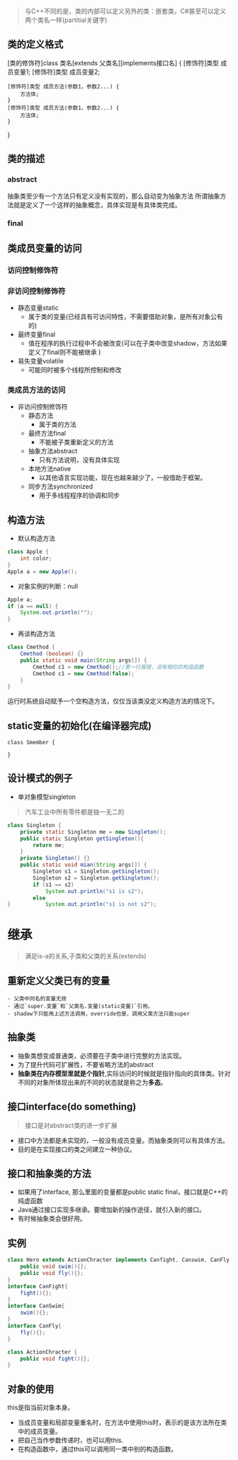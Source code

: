 > 与C++不同的是，类的内部可以定义另外的类：嵌套类，C#甚至可以定义两个类名一样(partitial关键字)
## 类的定义格式
[类的修饰符]class 类名[extends 父类名][implements接口名] {
	[修饰符]类型 成员变量1;
	[修饰符]类型 成员变量2;

	[修饰符]类型 成员方法(参数1，参数2...) {
		方法体;
	}
	[修饰符]类型 成员方法(参数1，参数2...) {
		方法体;
	}
}
## 类的描述
### abstract
抽象类至少有一个方法只有定义没有实现的，那么自动变为抽象方法
所谓抽象方法就是定义了一个这样的抽象概念，具体实现是有具体类完成。
### final

## 类成员变量的访问
### 访问控制修饰符

### 非访问控制修饰符
- 静态变量static
	- 属于类的变量(已经具有可访问特性，不需要借助对象，是所有对象公有的)
- 最终变量final
	- 值在程序的执行过程中不会被改变(可以在子类中改变shadow，方法如果定义了final则不能被继承 )
- 易失变量volatile
	- 可能同时被多个线程所控制和修改

### 类成员方法的访问
- 非访问控制修饰符
	- 静态方法
		- 属于类的方法
	- 最终方法final
		- 不能被子类重新定义的方法
	- 抽象方法abstract
		- 只有方法说明，没有具体实现
	- 本地方法native
		- 以其他语言实现功能，现在也越来越少了，一般借助于框架。
	- 同步方法synchronized
		- 用于多线程程序的协调和同步

## 构造方法
- 默认构造方法
```java
class Apple {
	int color;
}
Apple a = new Apple();
```
- 对象实例的判断：null
```java
Apple a;
if (a == null) {
	System.out.println("");
}
```
- 再谈构造方法
```java
class Cmethod {
	Cmethod (boolean) {}
	public static void main(String args[]) {
		Cmethod c1 = new Cmethod();//第一行报错，没有相应的构造函数
		Cmethod c1 = new Cmethod(false);
	}
}
```
运行时系统自动赋予一个空构造方法，仅仅当该类没定义构造方法的情况下。

## static变量的初始化(在编译器完成)
```
class Smember {
	
}
```

## 设计模式的例子
- 单对象模型singleton
> 汽车工业中所有零件都是独一无二的
```java
class Singleton {
	private static Singleton me = new Singleton();
	public static Singleton getSingleton(){
		return me;
	}
	private Singleton() {}
	public static void mian(String args[]) {
		Singleton s1 = Singleton.getSingleton();
		Singleton s2 = Singleton.getSingleton();
		if (s1 == s2)
			System.out.println("s1 is s2");
		else 
}			System.out.println("s1 is not s2");
```


# 继承
> 满足is-a的关系,子类和父类的关系(extends)

## 重新定义父类已有的变量
	- 父类中同名的变量无效
	- 通过`super.变量`和`父类名.变量(static变量)`引用。
	- shadow下只能用上述方法调用，override也是，调用父类方法只能super

## 抽象类
- 抽象类想变成普通类，必须要在子类中进行完整的方法实现。
- 为了提升代码可扩展性，不要省略方法的abstract
- **抽象类在内存模型里就是个指针**,实际访问的时候就是指针指向的具体类。针对不同的对象所体现出来的不同的状态就是称之为**多态**。	

## 接口interface(do something)
> 接口是对abstract类的进一步扩展
- 接口中方法都是未实现的，一般没有成员变量。而抽象类则可以有具体方法。
- 目的是在实现接口的类之间建立一种协议。

## 接口和抽象类的方法
- 如果用了interface, 那么里面的变量都是public static final，接口就是C++的纯虚函数
- Java通过接口实现多继承。要增加新的操作途径，就引入新的接口。
- 有时候抽象类会很好用。

## 实例
```java
class Hero extends ActionChracter implements Canfight, Canswim, CanFly {
	public void swim(){};
	public void fly(){};
}
interface CanFight{
	fight(){};
}
interface CanSwim{
	swim(){};
}
interface CanFly{
	fly(){};
}

class ActionChracter {
	public void fight(){};
}
```
## 对象的使用
this是指当前对象本身。
- 当成员变量和局部变量重名时，在方法中使用this时，表示的是该方法所在类中的成员变量。
- 把自己当作参数传递时，也可以用this.
- 在构造函数中，通过this可以调用同一类中别的构造函数。

